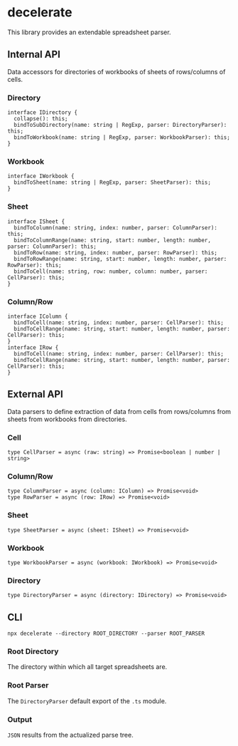 # decelerate
This library provides an extendable spreadsheet parser.
## Internal API
Data accessors for directories of workbooks of sheets of rows/columns of cells.
### Directory
```
interface IDirectory {
  collapse(): this;
  bindToSubDirectory(name: string | RegExp, parser: DirectoryParser): this;
  bindToWorkbook(name: string | RegExp, parser: WorkbookParser): this;
}
```
### Workbook
```
interface IWorkbook {
  bindToSheet(name: string | RegExp, parser: SheetParser): this;
}
```
### Sheet
```
interface ISheet {
  bindToColumn(name: string, index: number, parser: ColumnParser): this;
  bindToColumnRange(name: string, start: number, length: number, parser: ColumnParser): this;
  bindToRow(name: string, index: number, parser: RowParser): this;
  bindToRowRange(name: string, start: number, length: number, parser: RowParser): this;
  bindToCell(name: string, row: number, column: number, parser: CellParser): this;
}
```
### Column/Row
```
interface IColumn {
  bindToCell(name: string, index: number, parser: CellParser): this;
  bindToCellRange(name: string, start: number, length: number, parser: CellParser): this;
}
interface IRow {
  bindToCell(name: string, index: number, parser: CellParser): this;
  bindToCellRange(name: string, start: number, length: number, parser: CellParser): this;
}
```
## External API
Data parsers to define extraction of data from cells from rows/columns from sheets from workbooks from directories.
### Cell
```
type CellParser = async (raw: string) => Promise<boolean | number | string>
```
### Column/Row
```
type ColumnParser = async (column: IColumn) => Promise<void>
type RowParser = async (row: IRow) => Promise<void>
```
### Sheet
```
type SheetParser = async (sheet: ISheet) => Promise<void>
```
### Workbook
```
type WorkbookParser = async (workbook: IWorkbook) => Promise<void>
```
### Directory
```
type DirectoryParser = async (directory: IDirectory) => Promise<void>
```
## CLI
```
npx decelerate --directory ROOT_DIRECTORY --parser ROOT_PARSER
```
### Root Directory
The directory within which all target spreadsheets are.
### Root Parser
The `DirectoryParser` default export of the `.ts` module.
### Output
`JSON` results from the actualized parse tree.
